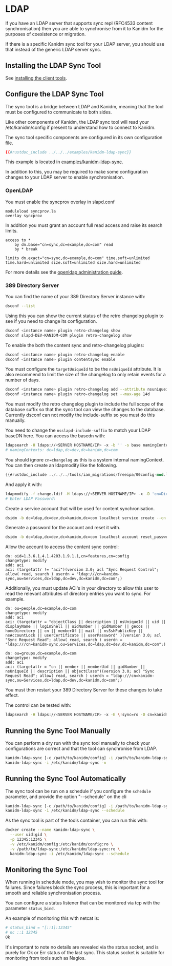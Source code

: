 # LDAP

If you have an LDAP server that supports sync repl (RFC4533 content synchronisation) then you are
able to synchronise from it to Kanidm for the purposes of coexistence or migration.

If there is a specific Kanidm sync tool for your LDAP server, you should use that instead of the
generic LDAP server sync.

## Installing the LDAP Sync Tool

See [installing the client tools](../installing_client_tools.md).

## Configure the LDAP Sync Tool

The sync tool is a bridge between LDAP and Kanidm, meaning that the tool must be configured to
communicate to both sides.

Like other components of Kanidm, the LDAP sync tool will read your /etc/kanidm/config if present to
understand how to connect to Kanidm.

The sync tool specific components are configured in its own configuration file.

```toml
{{#rustdoc_include ../../../examples/kanidm-ldap-sync}}
```

This example is located in
[examples/kanidm-ldap-sync](https://github.com/kanidm/kanidm/blob/master/examples/kanidm-ldap-sync).

In addition to this, you may be required to make some configuration changes to your LDAP server to
enable synchronisation.

### OpenLDAP

You must enable the syncprov overlay in slapd.conf

```text
moduleload syncprov.la
overlay syncprov
```

In addition you must grant an account full read access and raise its search limits.

```text
access to *
    by dn.base="cn=sync,dc=example,dc=com" read
    by * break

limits dn.exact="cn=sync,dc=example,dc=com" time.soft=unlimited time.hard=unlimited size.soft=unlimited size.hard=unlimited
```

For more details see the
[openldap administration guide](https://openldap.org/doc/admin24/replication.html#Configuring%20the%20different%20replication%20types).

### 389 Directory Server

You can find the name of your 389 Directory Server instance with:

```bash
dsconf --list
```

Using this you can show the current status of the retro changelog plugin to see if you need to
change its configuration.

```bash
dsconf <instance name> plugin retro-changelog show
dsconf slapd-DEV-KANIDM-COM plugin retro-changelog show
```

To enable the both the content sync and retro-changelog plugins:

```bash
dsconf <instance name> plugin retro-changelog enable
dsconf <instance name> plugin contentsync enable
```

You must configure the `targetUniqueId` to be the `nsUniqueId` attribute. It is also recommend
to limit the size of the changelog to only retain events for a number of days.

```bash
dsconf <instance name> plugin retro-changelog add --attribute nsuniqueid:targetUniqueId
dsconf <instance name> plugin retro-changelog set --max-age 14d
```

You must modify the retro changelog plugin to include the full scope of the database suffix so that
the sync tool can view the changes to the database. Currently dsconf can not modify the
include-suffix so you must do this manually.

You need to change the `nsslapd-include-suffix` to match your LDAP baseDN here. You can access the
basedn with:

```bash
ldapsearch -H ldaps://<SERVER HOSTNAME/IP> -x -b '' -s base namingContexts
# namingContexts: dc=ldap,dc=dev,dc=kanidm,dc=com
```

You should ignore `cn=changelog` as this is a system internal namingContext. You can then create an
ldapmodify like the following.

```rust
{{#rustdoc_include ../../../tools/iam_migrations/freeipa/00config-mod.ldif}}
```

And apply it with:

```bash
ldapmodify -f change.ldif -H ldaps://<SERVER HOSTNAME/IP> -x -D 'cn=Directory Manager' -W
# Enter LDAP Password:
```

Create a service account that will be used for content synchronisation.

```bash
dsidm -b dc=ldap,dc=dev,dc=kanidm,dc=com localhost service create --cn kanidm-sync --description sync
```

Generate a password for the account and reset it with.

```bash
dsidm -b dc=ldap,dc=dev,dc=kanidm,dc=com localhost account reset_password cn=kanidm-sync,ou=Services,dc=ldap,dc=dev,dc=kanidm,dc=com
```

Allow the account to access the content sync control:

```text
dn: oid=1.3.6.1.4.1.4203.1.9.1.1,cn=features,cn=config
changetype: modify
add: aci
aci: (targetattr != "aci")(version 3.0; acl "Sync Request Control"; allow( read, search ) userdn = "ldap:///cn=kanidm-sync,ou=Services,dc=ldap,dc=dev,dc=kanidm,dc=com";)
```

Additionally, you must update ACI's in your directory to allow this user to read the relevant attributes
of directory entries you want to sync. For example.

```text
dn: ou=people,dc=example,dc=com
changetype: modify
add: aci
aci: (targetattr = "objectClass || description || nsUniqueId || uid || displayName || loginShell || uidNumber || gidNumber || gecos || homeDirectory || cn || memberOf || mail || nsSshPublicKey || nsAccountLock || userCertificate || userPassword" )(version 3.0; acl "Sync Request Read"; allow( read, search ) userdn = "ldap:///cn=kanidm-sync,ou=Services,dc=ldap,dc=dev,dc=kanidm,dc=com";)

dn: ou=groups,dc=example,dc=com
changetype: modify
add: aci
aci: (targetattr = "cn || member || memberUid || gidNumber || nsUniqueId || description || objectClass")(version 3.0; acl "Sync Request Read"; allow( read, search ) userdn = "ldap:///cn=kanidm-sync,ou=Services,dc=ldap,dc=dev,dc=kanidm,dc=com";)
```

You must then restart your 389 Directory Server for these changes to take effect.

The control can be tested with:

```bash
ldapsearch -H ldaps://<SERVER HOSTNAME/IP> -x -E \!sync=ro -D cn=kanidm-sync,ou=Services,dc=ldap,dc=dev,dc=kanidm,dc=com -w password -b dc=ldap,dc=dev,dc=kanidm,dc=com
```

## Running the Sync Tool Manually

You can perform a dry run with the sync tool manually to check your configurations are correct and
that the tool can synchronise from LDAP.

```bash
kanidm-ldap-sync [-c /path/to/kanidm/config] -i /path/to/kanidm-ldap-sync -n
kanidm-ldap-sync -i /etc/kanidm/ldap-sync -n
```

## Running the Sync Tool Automatically

The sync tool can be run on a schedule if you configure the `schedule` parameter, and provide the
option "--schedule" on the cli

```bash
kanidm-ldap-sync [-c /path/to/kanidm/config] -i /path/to/kanidm-ldap-sync --schedule
kanidm-ldap-sync -i /etc/kanidm/ldap-sync --schedule
```

As the sync tool is part of the tools container, you can run this with:

```bash
docker create --name kanidm-ldap-sync \
  --user uid:gid \
  -p 12345:12345 \
  -v /etc/kanidm/config:/etc/kanidm/config:ro \
  -v /path/to/ldap-sync:/etc/kanidm/ldap-sync:ro \
  kanidm-ldap-sync -i /etc/kanidm/ldap-sync --schedule
```

## Monitoring the Sync Tool

When running in schedule mode, you may wish to monitor the sync tool for failures. Since failures
block the sync process, this is important for a smooth and reliable synchronisation process.

You can configure a status listener that can be monitored via tcp with the parameter `status_bind`.

An example of monitoring this with netcat is:

```bash
# status_bind = "[::1]:12345"
# nc ::1 12345
Ok
```

It's important to note no details are revealed via the status socket, and is purely for Ok or Err
status of the last sync. This status socket is suitable for monitoring from tools such as Nagios.
